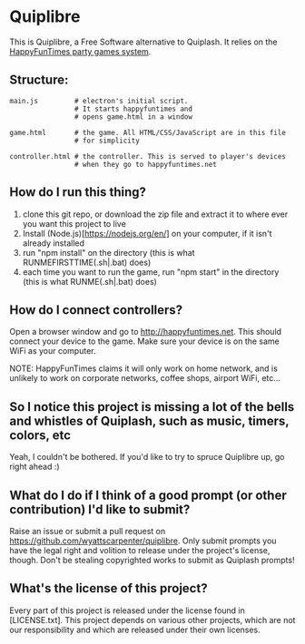 Quiplibre
=========

This is Quiplibre, a Free Software alternative to Quiplash. It relies on the [HappyFunTimes party games system](http://greggman.github.io/HappyFunTimes).

## Structure:

    main.js         # electron's initial script.
                    # It starts happyfuntimes and
                    # opens game.html in a window

    game.html       # the game. All HTML/CSS/JavaScript are in this file
                    # for simplicity

    controller.html # the controller. This is served to player's devices
                    # when they go to happyfuntimes.net


## How do I run this thing?
1. clone this git repo, or download the zip file and extract it to where ever you want this project to live
2. Install (Node.js)[https://nodejs.org/en/] on your computer, if it isn't already installed
3. run "npm install" on the directory (this is what RUNMEFIRSTTIME(.sh|.bat) does)
4. each time you want to run the game, run "npm start" in the directory (this is what RUNME(.sh|.bat) does)

## How do I connect controllers?
Open a browser window and go to http://happyfuntimes.net. This should connect your device to the game. Make sure your device is on the same WiFi as your computer.

NOTE: HappyFunTimes claims it will only work on home network, and is unlikely to work on corporate networks, coffee shops, airport WiFi, etc...

## So I notice this project is missing a lot of the bells and whistles of Quiplash, such as music, timers, colors, etc
Yeah, I couldn't be bothered. If you'd like to try to spruce Quiplibre up, go right ahead :)

## What do I do if I think of a good prompt (or other contribution) I'd like to submit?
Raise an issue or submit a pull request on https://github.com/wyattscarpenter/quiplibre. Only submit prompts you have the legal right and volition to release under the project's license, though. Don't be stealing copyrighted works to submit as Quiplash prompts!

## What's the license of this project?
Every part of this project is released under the license found in [LICENSE.txt]. This project depends on various other projects, which are not our responsibility and which are released under their own licenses.